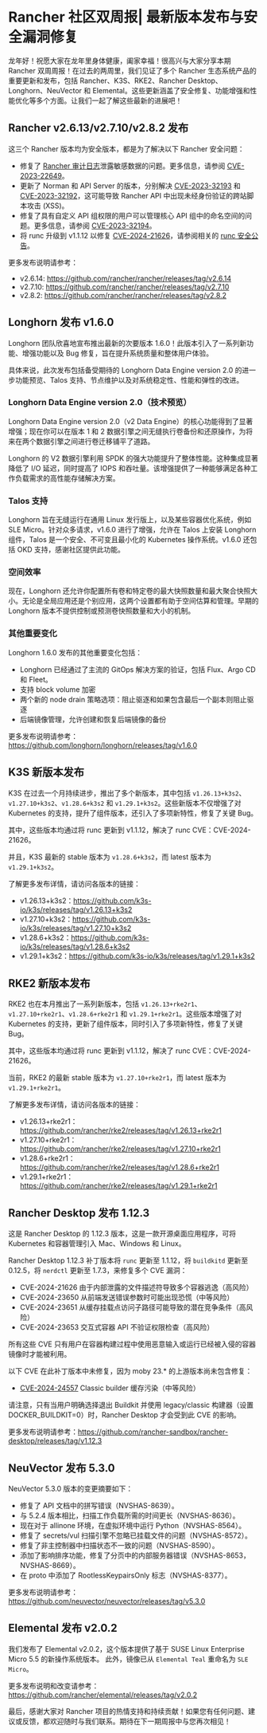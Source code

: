 # Rancher 社区双周报| 最新版本发布与安全漏洞修复

龙年好！祝愿大家在龙年里身体健康，阖家幸福！很高兴与大家分享本期 Rancher 双周周报！在过去的两周里，我们见证了多个 Rancher 生态系统产品的重要更新和发布，包括 Rancher、K3S、RKE2、Rancher Desktop、Longhorn、NeuVector 和 Elemental。这些更新涵盖了安全修复、功能增强和性能优化等多个方面。让我们一起了解这些最新的进展吧！

## Rancher v2.6.13/v2.7.10/v2.8.2 发布

这三个 Rancher 版本均为安全版本，都是为了解决以下 Rancher 安全问题：

- 修复了 [Rancher 审计日志](https://ranchermanager.docs.rancher.com/how-to-guides/advanced-user-guides/enable-api-audit-log "Rancher 审计日志")泄露敏感数据的问题。更多信息，请参阅 [CVE-2023-22649](https://github.com/rancher/rancher/security/advisories/GHSA-xfj7-qf8w-2gcr "CVE-2023-22649")。
- 更新了 Norman 和 API Server 的版本，分别解决 [CVE-2023-32193](https://github.com/rancher/norman/security/advisories/GHSA-r8f4-hv23-6qp6 "CVE-2023-32193") 和 [CVE-2023-32192](https://github.com/rancher/apiserver/security/advisories/GHSA-833m-37f7-jq55 "CVE-2023-32192")，这可能导致 Rancher API 中出现未经身份验证的跨站脚本攻击 (XSS)。
- 修复了具有自定义 API 组权限的用户可以管理核心 API 组中的命名空间的问题。更多信息，请参阅 [CVE-2023-32194](https://github.com/rancher/rancher/security/advisories/GHSA-c85r-fwc7-45vc "CVE-2023-32194")。
- 将 runc 升级到 v1.1.12 以修复 [CVE-2024-21626](https://nvd.nist.gov/vuln/detail/CVE-2024-21626 "CVE-2024-21626")，请参阅相关的 [runc 安全公告](https://github.com/opencontainers/runc/security/advisories/GHSA-xr7r-f8xq-vfvv "runc 安全公告")。

更多发布说明请参考：

- v2.6.14: https://github.com/rancher/rancher/releases/tag/v2.6.14
- v2.7.10: https://github.com/rancher/rancher/releases/tag/v2.7.10
- v2.8.2: https://github.com/rancher/rancher/releases/tag/v2.8.2

## Longhorn 发布 v1.6.0

Longhorn 团队欣喜地宣布推出最新的次要版本 1.6.0！此版本引入了一系列新功能、增强功能以及 Bug 修复，旨在提升系统质量和整体用户体验。

具体来说，此次发布包括备受期待的 Longhorn Data Engine version 2.0 的进一步功能预览、Talos 支持、节点维护以及对系统稳定性、性能和弹性的改进。

### Longhorn Data Engine version 2.0（技术预览）

Longhorn Data Engine version 2.0（v2 Data Engine）的核心功能得到了显著增强；现在你可以在版本 1 和 2 数据引擎之间无缝执行卷备份和还原操作，为将来在两个数据引擎之间进行卷迁移铺平了道路。

Longhorn 的 V2 数据引擎利用 SPDK 的强大功能提升了整体性能。这种集成显著降低了 I/O 延迟，同时提高了 IOPS 和吞吐量。该增强提供了一种能够满足各种工作负载需求的高性能存储解决方案。

### Talos 支持

Longhorn 旨在无缝运行在通用 Linux 发行版上，以及某些容器优化系统，例如 SLE Micro。针对众多请求，v1.6.0 进行了增强，允许在 Talos 上安装 Longhorn 组件，Talos 是一个安全、不可变且最小化的 Kubernetes 操作系统。v1.6.0 还包括 OKD 支持，感谢社区提供此功能。

### 空间效率

现在，Longhorn 还允许你配置所有卷和特定卷的最大快照数量和最大聚合快照大小。无论是全局应用还是个别应用，这两个设置都有助于空间估算和管理。早期的 Longhorn 版本不提供控制或预测卷快照数量和大小的机制。

### 其他重要变化

Longhorn 1.6.0 发布的其他重要变化包括：

- Longhorn 已经通过了主流的 GitOps 解决方案的验证，包括 Flux、Argo CD 和 Fleet。
- 支持 block volume 加密
- 两个新的 node drain 策略选项：阻止驱逐和如果包含最后一个副本则阻止驱逐
- 后端镜像管理，允许创建和恢复后端镜像的备份

更多发布说明请参考：https://github.com/longhorn/longhorn/releases/tag/v1.6.0

## K3S 新版本发布

K3S 在过去一个月持续进步，推出了多个新版本，其中包括 `v1.26.13+k3s2`、`v1.27.10+k3s2`、`v1.28.6+k3s2` 和 `v1.29.1+k3s2`。这些新版本不仅增强了对 Kubernetes 的支持，提升了组件版本，还引入了多项新特性，修复了关键 Bug。

其中，这些版本均通过将 runc 更新到 v1.1.12，解决了 runc CVE：CVE-2024-21626。

并且，K3S 最新的 stable 版本为 `v1.28.6+k3s2`，而 latest 版本为 `v1.29.1+k3s2`。

了解更多发布详情，请访问各版本的链接：

- v1.26.13+k3s2：https://github.com/k3s-io/k3s/releases/tag/v1.26.13+k3s2
- v1.27.10+k3s2：https://github.com/k3s-io/k3s/releases/tag/v1.27.10+k3s2
- v1.28.6+k3s2：https://github.com/k3s-io/k3s/releases/tag/v1.28.6+k3s2
- v1.29.1+k3s2：https://github.com/k3s-io/k3s/releases/tag/v1.29.1+k3s2

## RKE2 新版本发布

RKE2 也在本月推出了一系列新版本，包括 `v1.26.13+rke2r1`、`v1.27.10+rke2r1`、`v1.28.6+rke2r1` 和 `v1.29.1+rke2r1`。这些版本增强了对 Kubernetes 的支持，更新了组件版本，同时引入了多项新特性，修复了关键 Bug。

其中，这些版本均通过将 runc 更新到 v1.1.12，解决了 runc CVE：CVE-2024-21626。

当前，RKE2 的最新 stable 版本为 `v1.27.10+rke2r1`，而 latest 版本为 `v1.29.1+rke2r1`。

了解更多发布详情，请访问各版本的链接：

- v1.26.13+rke2r1：https://github.com/rancher/rke2/releases/tag/v1.26.13+rke2r1
- v1.27.10+rke2r1：https://github.com/rancher/rke2/releases/tag/v1.27.10+rke2r1
- v1.28.6+rke2r1：https://github.com/rancher/rke2/releases/tag/v1.28.6+rke2r1
- v1.29.1+rke2r1：https://github.com/rancher/rke2/releases/tag/v1.29.1+rke2r1

## Rancher Desktop 发布 1.12.3

这是 Rancher Desktop 的 1.12.3 版本，这是一款开源桌面应用程序，可将 Kubernetes 和容器管理引入 Mac、Windows 和 Linux。

Rancher Desktop 1.12.3 补丁版本将 `runc` 更新至 1.1.12，将 `buildkitd` 更新至 0.12.5，将 `nerdctl` 更新至 1.7.3，来修复多个 CVE 漏洞：

- CVE-2024-21626 由于内部泄露的文件描述符导致多个容器逃逸（高风险）
- CVE-2024-23650 从前端发送错误参数时可能出现恐慌（中等风险）
- CVE-2024-23651 从缓存挂载点访问子路径可能导致的潜在竞争条件（高风险）
- CVE-2024-23653 交互式容器 API 不验证权限检查（高风险）

所有这些 CVE 只有用户在容器构建过程中使用恶意输入或运行已经被入侵的容器镜像时才能被利用。

以下 CVE 在此补丁版本中未修复，因为 moby 23.\* 的上游版本尚未包含修复：

- [CVE-2024-24557](https://github.com/moby/moby/security/advisories/GHSA-xw73-rw38-6vjc "CVE-2024-24557") Classic builder 缓存污染（中等风险）

请注意，只有当用户明确选择退出 Buildkit 并使用 legacy/classic 构建器（设置 DOCKER_BUILDKIT=0）时，Rancher Desktop 才会受到此 CVE 的影响。

更多发布说明请参考：https://github.com/rancher-sandbox/rancher-desktop/releases/tag/v1.12.3

## NeuVector 发布 5.3.0

NeuVector 5.3.0 版本的变更摘要如下：

- 修复了 API 文档中的拼写错误（NVSHAS-8639）。
- 与 5.2.4 版本相比，扫描工作负载所需的时间更长（NVSHAS-8636）。
- 现在对于 allinone 环境，在虚拟环境中运行 Python（NVSHAS-8564）。
- 修复了 secrets/vul 扫描引擎不忽略已挂载文件的问题（NVSHAS-8572）。
- 修复了非主控制器中扫描状态不一致的问题（NVSHAS-8590）。
- 添加了影响排序功能，修复了分页中的内部服务器错误（NVSHAS-8653，NVSHAS-8669）。
- 在 proto 中添加了 RootlessKeypairsOnly 标志（NVSHAS-8377）。

更多发布说明请参考：https://github.com/neuvector/neuvector/releases/tag/v5.3.0

## Elemental 发布 v2.0.2

我们发布了 Elemental v2.0.2，这个版本提供了基于 SUSE Linux Enterprise Micro 5.5 的新操作系统版本。 此外，镜像已从 `Elemental Teal` 重命名为 `SLE Micro`。

更多发布说明和改变请参考：https://github.com/rancher/elemental/releases/tag/v2.0.2

最后，感谢大家对 Rancher 项目的热情支持和持续贡献！如果您有任何问题、建议或反馈，都欢迎随时与我们联系。期待在下一期周报中与您再次相见！
